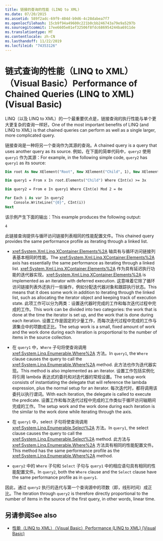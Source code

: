 ```yaml
---
title: 链接的查询的性能 (LINQ to XML)
ms.date: 07/20/2015
ms.assetid: 589f2adc-69f9-404d-b9d6-4c28dabea7f7
ms.openlocfilehash: 15cb9f94a49600c221b0cbb246743a79e9a5297b
ms.sourcegitcommit: 17ee6605e01ef32506f8fdc686954244ba6911de
ms.translationtype: MT
ms.contentlocale: zh-CN
ms.lasthandoff: 11/22/2019
ms.locfileid: "74353126"
---
```

# <a name="performance-of-chained-queries-linq-to-xml-visual-basic"></a><span data-ttu-id="2f426-102">链式查询的性能（LINQ to XML）（Visual Basic）</span><span class="sxs-lookup"><span data-stu-id="2f426-102">Performance of Chained Queries (LINQ to XML) (Visual Basic)</span></span>

<span data-ttu-id="2f426-103">LINQ（以及 LINQ to XML）的一个最重要优点是，链接查询的执行性能与单个更大更复杂的查询一样好。</span><span class="sxs-lookup"><span data-stu-id="2f426-103">One of the most important benefits of LINQ (and LINQ to XML) is that chained queries can perform as well as a single larger, more complicated query.</span></span>

<span data-ttu-id="2f426-104">链接查询是一种将另一个查询作为其源的查询。</span><span class="sxs-lookup"><span data-stu-id="2f426-104">A chained query is a query that uses another query as its source.</span></span> <span data-ttu-id="2f426-105">例如，在下面的简单代码中，`query2` 使用 `query1` 作为其源：</span><span class="sxs-lookup"><span data-stu-id="2f426-105">For example, in the following simple code, `query2` has `query1` as its source:</span></span>

```vb
Dim root As New XElement("Root", New XElement("Child", 1), New XElement("Child", 2), New XElement("Child", 3), New XElement("Child", 4))

Dim query1 = From x In root.Elements("Child") Where CInt(x) >= 3x

Dim query2 = From e In query1 Where CInt(e) Mod 2 = 0e

For Each i As var In query2
    Console.WriteLine("{0}", CInt(i))
Next
```

<span data-ttu-id="2f426-106">该示例产生下面的输出：</span><span class="sxs-lookup"><span data-stu-id="2f426-106">This example produces the following output:</span></span>

```console
4
```

<span data-ttu-id="2f426-107">此链接查询提供与循环访问链接列表相同的性能配置文件。</span><span class="sxs-lookup"><span data-stu-id="2f426-107">This chained query provides the same performance profile as iterating through a linked list.</span></span>

- <span data-ttu-id="2f426-108"><xref:System.Xml.Linq.XContainer.Elements%2A> 轴具有与循环访问链接列表基本相同的性能。</span><span class="sxs-lookup"><span data-stu-id="2f426-108">The <xref:System.Xml.Linq.XContainer.Elements%2A> axis has essentially the same performance as iterating through a linked list.</span></span> <span data-ttu-id="2f426-109"><xref:System.Xml.Linq.XContainer.Elements%2A> 作为具有延迟执行功能的迭代器实现。</span><span class="sxs-lookup"><span data-stu-id="2f426-109"><xref:System.Xml.Linq.XContainer.Elements%2A> is implemented as an iterator with deferred execution.</span></span> <span data-ttu-id="2f426-110">这意味着它除了循环访问链接列表外还执行一些操作，例如分配迭代器对象和跟踪执行状态。</span><span class="sxs-lookup"><span data-stu-id="2f426-110">This means that it does some work in addition to iterating through the linked list, such as allocating the iterator object and keeping track of execution state.</span></span> <span data-ttu-id="2f426-111">此项工作可以分为两类：设置迭代器时完成的工作和每次迭代过程中完成的工作。</span><span class="sxs-lookup"><span data-stu-id="2f426-111">This work can be divided into two categories: the work that is done at the time the iterator is set up, and the work that is done during each iteration.</span></span> <span data-ttu-id="2f426-112">设置工作是固定的少量工作，而每次迭代过程中完成的工作与源集合中的项数成正比。</span><span class="sxs-lookup"><span data-stu-id="2f426-112">The setup work is a small, fixed amount of work and the work done during each iteration is proportional to the number of items in the source collection.</span></span>

- <span data-ttu-id="2f426-113">在 `query1` 中，`Where` 子句将使查询调用 <xref:System.Linq.Enumerable.Where%2A> 方法。</span><span class="sxs-lookup"><span data-stu-id="2f426-113">In `query1`, the `Where` clause causes the query to call the <xref:System.Linq.Enumerable.Where%2A> method.</span></span> <span data-ttu-id="2f426-114">此方法也作为迭代器实现。</span><span class="sxs-lookup"><span data-stu-id="2f426-114">This method is also implemented as an iterator.</span></span> <span data-ttu-id="2f426-115">设置工作包括实例化将引用 lambda 表达式的委托和对迭代器的常规设置。</span><span class="sxs-lookup"><span data-stu-id="2f426-115">The setup work consists of instantiating the delegate that will reference the lambda expression, plus the normal setup for an iterator.</span></span> <span data-ttu-id="2f426-116">每次迭代时，都将调用该委托以执行谓词。</span><span class="sxs-lookup"><span data-stu-id="2f426-116">With each iteration, the delegate is called to execute the predicate.</span></span> <span data-ttu-id="2f426-117">设置工作和每次迭代过程中完成的工作类似于循环访问轴期间完成的工作。</span><span class="sxs-lookup"><span data-stu-id="2f426-117">The setup work and the work done during each iteration is the similar to the work done while iterating through the axis.</span></span>

- <span data-ttu-id="2f426-118">在 `query1` 中，select 子句将使查询调用 <xref:System.Linq.Enumerable.Select%2A> 方法。</span><span class="sxs-lookup"><span data-stu-id="2f426-118">In `query1`, the select clause causes the query to call the <xref:System.Linq.Enumerable.Select%2A> method.</span></span> <span data-ttu-id="2f426-119">此方法与 <xref:System.Linq.Enumerable.Where%2A> 方法具有相同的性能配置文件。</span><span class="sxs-lookup"><span data-stu-id="2f426-119">This method has the same performance profile as the <xref:System.Linq.Enumerable.Where%2A> method.</span></span>

- <span data-ttu-id="2f426-120">`query2` 中的 `Where` 子句和 `Select` 子句与 `query1` 中的相应语句具有相同的性能配置文件。</span><span class="sxs-lookup"><span data-stu-id="2f426-120">In `query2`, both the `Where` clause and the `Select` clause have the same performance profile as in `query1`.</span></span>

 <span data-ttu-id="2f426-121">因此，通过 `query2` 执行的迭代与第一个查询源中的项数（即，线形时间）成正比。</span><span class="sxs-lookup"><span data-stu-id="2f426-121">The iteration through `query2` is therefore directly proportional to the number of items in the source of the first query, in other words, linear time.</span></span>

## <a name="see-also"></a><span data-ttu-id="2f426-122">另请参阅</span><span class="sxs-lookup"><span data-stu-id="2f426-122">See also</span></span>

- [<span data-ttu-id="2f426-123">性能（LINQ to XML）（Visual Basic）</span><span class="sxs-lookup"><span data-stu-id="2f426-123">Performance (LINQ to XML) (Visual Basic)</span></span>](../../../../visual-basic/programming-guide/concepts/linq/performance-linq-to-xml.md)
